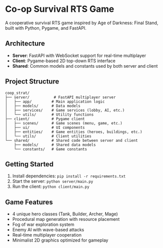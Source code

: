 # Co-op Survival RTS Game

A cooperative survival RTS game inspired by Age of Darkness: Final Stand, built with Python, Pygame, and FastAPI.

## Architecture

- **Server**: FastAPI with WebSocket support for real-time multiplayer
- **Client**: Pygame-based 2D top-down RTS interface
- **Shared**: Common models and constants used by both server and client

## Project Structure

```
coop_strat/
├── server/           # FastAPI multiplayer server
│   ├── app/         # Main application logic
│   ├── models/      # Data models
│   ├── services/    # Game services (lobby, AI, etc.)
│   └── utils/       # Utility functions
├── client/          # Pygame client
│   ├── scenes/      # Game scenes (menu, game, etc.)
│   ├── ui/          # UI components
│   ├── entities/    # Game entities (heroes, buildings, etc.)
│   └── utils/       # Client utilities
└── shared/          # Shared code between server and client
    ├── models/      # Shared data models
    └── constants/   # Game constants
```

## Getting Started

1. Install dependencies: `pip install -r requirements.txt`
2. Start the server: `python server/main.py`
3. Run the client: `python client/main.py`

## Game Features

- 4 unique hero classes (Tank, Builder, Archer, Mage)
- Procedural map generation with resource placement
- Fog of war exploration system
- Enemy AI with wave-based attacks
- Real-time multiplayer cooperation
- Minimalist 2D graphics optimized for gameplay